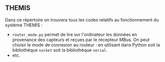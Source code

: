 ## THEMIS 

Dans ce répertoire on trouvera tous les codes relatifs au fonctionnement du système THEMIS : 
* `router_mode.py` permet de lire sur l'ordinateur les données en provenance des capteurs et reçues par le récepteur MBus. On peut choisir le mode de connexion au routeur : en utilisant dans Python soit la bibliothèque `socket` soit la bibliothèque `serial`.
* etc. 
